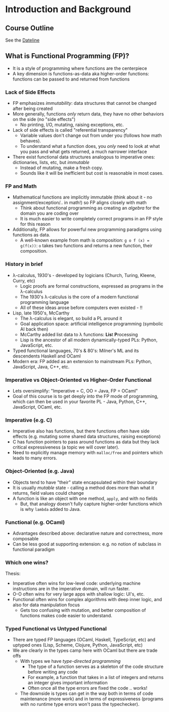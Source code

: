 # Introduction and Background

## Course Outline

See the [Dateline](../dateline.html)

## What is Functional Programming (FP)?

* It is a style of programming where functions are the centerpiece
* A key dimension is functions-as-data aka higher-order functions: functions can be passed to and returned from functions

### Lack of Side Effects
* FP emphasizes *immutability*: data structures that cannot be changed after being created
* More generally, functions *only* return data, they have no other behaviors on the side (no "side effects") 
  - No printing, I/O, mutating, raising exceptions, etc.
* Lack of side effects is called "referential transparency" 
  - Variable values don't change out from under you (follows how math behaves).
  - To understand what a function does, you *only* need to look at what you pass and what gets returned, a much narrower interface
* There exist functional data structures analogous to imperative ones: dictionaries, lists, etc, but *immutable* 
  - Instead of mutating, make a fresh copy.
  - Sounds like it will be inefficient but cost is reasonable in most cases.

### FP and Math
* Mathematical functions are implicitly immutable (think about it - no assignment/exception/.. in math!) so FP aligns closely with math
  - Think about functional programming as creating an *algebra* for the domain you are coding over
  - It is much easier to write completely correct programs in an FP style for this reason
* Additionally, FP allows for powerful new programming paradigms using functions as data.
  - A well-known example from math is composition: `g o f (x) = g(f(x))`: `o` takes two functions and returns a new function, their composition.

### History in brief

* &lambda;-calculus, 1930's - developed by logicians (Church, Turing, Kleene, Curry, etc)
  - Logic proofs are formal constructions, expressed as programs in the &lambda;-calculus
  - The 1930's &lambda;-calculus is the core of a modern functional programming language
  - All of these ideas arose before computers even existed - !!
* Lisp, late 1950's, McCarthy
  - The &lambda;-calculus is elegant, so build a PL around it
  - Goal application space: artificial intelligence programming (symbolic AI back then)
  - McCarthy added list data to &lambda; functions: **Lis**t **P**rocessing
  - Lisp is the ancestor of all modern dynamically-typed PLs: Python, JavaScript, etc.
* Typed functional languages, 70's & 80's: Milner's ML and its descendents Haskell and OCaml
* Modern era: FP added as an extension to mainstream PLs: Python, JavaScript, Java, C++, etc.

### Imperative vs Object-Oriented vs Higher-Order Functional

* Lets oversimplify: "Imperative = C, OO = Java, FP = OCaml"
* Goal of this course is to get deeply into the FP mode of programming, which can then be used in your favorite PL - Java, Python, C++, JavaScript, OCaml, etc.

### Imperative (e.g. C)

* Imperative also has functions, but there functions often have side effects (e.g. mutating some shared data structures, raising exceptions)
* C has function pointers to pass around functions as data but they lack critical expressiveness (a topic we will cover later).
* Need to explicitly manage memory with `malloc/free` and pointers which leads to many errors.

### Object-Oriented (e.g. Java)

* Objects tend to have "their" state encapsulated within their boundary
* It is usually *mutable* state - calling a method does more than what it returns, field values could change
* A function is like an object with one method, `apply`, and with no fields
  - But, that analogy doesn't fully capture higher-order functions which is why `lambda` added to Java.

### Functional (e.g. OCaml)

* Advantages described above: declarative nature and correctness, more composable
* Can be less good at supporting extension: e.g. no notion of subclass in functional paradigm

### Which one wins?
Thesis:
* Imperative often wins for low-level code: underlying machine instructions are in the imperative domain, will run faster.
* O-O often wins for very large apps with shallow logic: UI's, etc.
* Functional often wins for complex algorithms with deep inner logic, and also for data manipulation focus
  - Gets too confusing with mutation, and better composition of functions makes code easier to understand.
 
### Typed Functional vs Untyped Functional

* There are typed FP languages (OCaml, Haskell, TypeScript, etc) and uptyped ones (Lisp, Scheme, Clojure, Python, JavaScript, etc)
* We are clearly in the types camp here with OCaml but there are trade offs
  - With types we have *type-directed programming*
    - The type of a function serves as a skeleton of the code structure before writing any code
    - For example, a function that takes in a list of integers and returns an integer gives important information
    - Often once all the type errors are fixed the code .. works!
  - The downside is types can get in the way both in terms of code maintenance (more work) and in terms of expressiveness (programs with no runtime type errors won't pass the typechecker).
